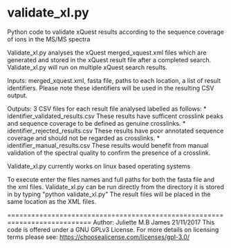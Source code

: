 # validate_xl.py
Python code to validate xQuest results according to the sequence coverage of ions in the MS/MS spectra

Validate_xl.py analyses the xQuest merged_xquest.xml files which are 
generated and stored in the xQuest result file after a completed
search. 
Validate_xl.py will run on multiple xQuest search results.

Inputs: merged_xquest.xml, fasta file, paths to each location, 
a list of result identifiers. Please note these identifiers will be used
in the resulting CSV output. 

Outputs: 3 CSV files for each result file analysed labelled as follows:
    * identifier_validated_results.csv
    These results have sufficent crosslink peaks and sequence coverage to
    be defined as genuine crosslinks.
    * identifier_rejected_results.csv
    These results have poor annotated sequence coverage and should not be
    regarded as crosslinks.
    * identifier_manual_results.csv
    These results would benefit from manual validation of the spectral 
    quality to confirm the presence of a crosslink.

Validate_xl.py currently works on linux based operating systems

To execute enter the files names and full paths for both the fasta file 
and the xml files. Validate_xl.py can be run directly from the directory it 
is stored in by typing "python validate_xl.py"
The result files will be placed in the same location as the XML files. 

===========================================================================
Author: Juliette M.B James 21/11/2017
This code is offered under a GNU GPLv3 License. For more details on 
licensing terms please see: https://choosealicense.com/licenses/gpl-3.0/
